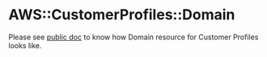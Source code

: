 # AWS::CustomerProfiles::Domain

Please see [public doc](https://docs.aws.amazon.com/AWSCloudFormation/latest/UserGuide/aws-resource-customerprofiles-domain.html) to know how Domain resource for Customer Profiles looks like.
